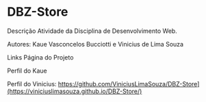 # DBZ-Store

Descrição
Atividade da Disciplina de Desenvolvimento Web.

Autores: Kaue Vasconcelos Bucciotti e Vinicius de Lima Souza

Links
Página do Projeto

Perfil do Kaue


Perfil do Vinicius: https://github.com/ViniciusLimaSouza/DBZ-Store](https://viniciuslimasouza.github.io/DBZ-Store/)
